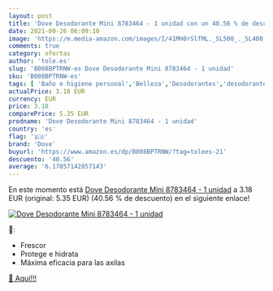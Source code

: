 ```yaml
---
layout: post
title: 'Dove Desodorante Mini 8783464 - 1 unidad con un 40.56 % de descuento'
date: 2021-09-26 06:09:10
image: 'https://m.media-amazon.com/images/I/41MH0rSlfML._SL500_._SL400_.jpg'
comments: true
category: ofertas
author: 'tole.es'
slug: 'B008BPTRNW-es Dove Desodorante Mini 8783464 - 1 unidad'
sku: 'B008BPTRNW-es'
tags: [ 'Baño e higiene personal','Belleza','Desodorantes','desodorante','dove', ]
actualPrice: 3.18 EUR
currency: EUR
price: 3.18
comparePrice: 5.35 EUR
prodname: 'Dove Desodorante Mini 8783464 - 1 unidad'
country: 'es'
flag: '🇪🇸'
brand: 'Dove'
buyurl: 'https://www.amazon.es/dp/B008BPTRNW/?tag=tolees-21'
descuento: '40.56'
average: '6.17857142857143'
---
```


En este momento está [Dove Desodorante Mini 8783464 - 1 unidad](https://www.amazon.es/dp/B008BPTRNW/?tag=tolees-21) a 3.18 EUR (original: 5.35 EUR) (40.56 %  de descuento) en el siguiente enlace!

[![Dove Desodorante Mini 8783464 - 1 unidad](https://m.media-amazon.com/images/I/41MH0rSlfML._SL500_._SL400_.jpg)](https://www.amazon.es/dp/B008BPTRNW/?tag=tolees-21)

🔎:

- Frescor
- Protege e hidrata
- Máxima eficacia para las axilas

[🛒 Aquí!!!](https://www.amazon.es/dp/B008BPTRNW/?tag=tolees-21)
